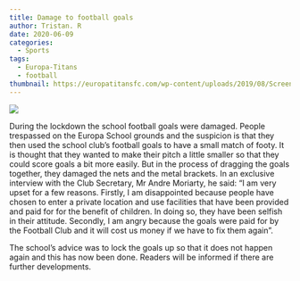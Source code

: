 ```yaml
---
title: Damage to football goals
author: Tristan. R
date: 2020-06-09
categories:
  - Sports
tags:
  - Europa-Titans
  - football
thumbnail: https://europatitansfc.com/wp-content/uploads/2019/08/Screenshot-2019-08-15-at-19.26.10.png
---
```


![](https://europatitansfc.com/wp-content/uploads/2019/08/Screenshot-2019-08-15-at-19.26.10.png)

During the lockdown the school football goals were damaged. People trespassed on the Europa School grounds and the suspicion is that they then used the school club’s football goals to have a small match of footy. It is thought that they wanted to make their pitch a little smaller so that they could score goals a bit more easily. But in the process of dragging the goals together, they damaged the nets and the metal brackets. In an exclusive interview with the Club Secretary, Mr Andre Moriarty, he said: 
“I am very upset for a few reasons. Firstly, I am disappointed because people have chosen to enter a private location and use facilities that have been provided and paid for for the benefit of children. In doing so, they have been selfish in their attitude. Secondly, I am angry because the goals were paid for by the Football Club and it will cost us money if we have to fix them again”.

The school’s advice was to lock the goals up so that it does not happen again and this has now been done. Readers will be informed if there are further developments. 

<br>
<br>